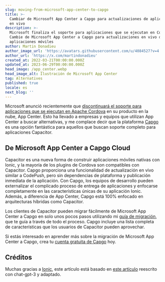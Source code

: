 ```yaml
---
slug: moving-from-microsoft-app-center-to-capgo
title: >-
  Cambiar de Microsoft App Center a Capgo para actualizaciones de aplicaciones
  en vivo
description: >-
  Microsoft finaliza el soporte para aplicaciones que se ejecutan en Cordova.
  Cambie de Microsoft App Center a Capgo para actualizaciones en vivo de
  aplicaciones móviles
author: Martin Donadieu
author_image_url: 'https://avatars.githubusercontent.com/u/4084527?v=4'
author_url: 'https://x.com/martindonadieu'
created_at: 2022-03-21T00:00:00.000Z
updated_at: 2023-06-29T00:00:00.000Z
head_image: /app_center.webp
head_image_alt: Ilustración de Microsoft App Center
tag: Alternatives
published: true
locale: es
next_blog: ''
---
```


Microsoft anunció recientemente que [discontinuará el soporte para aplicaciones que se ejecutan en Apache Cordova](https://devblogsmicrosoftcom/appcenter/announcing-apache-cordova-retirement/) en su producto en la nube, App Center. Esto ha llevado a empresas y equipos que utilizan App Center a buscar alternativas, y me complace decir que la plataforma [Capgo](https://capgoapp/) es una opción fantástica para aquellos que buscan soporte completo para aplicaciones Capacitor.

## De Microsoft App Center a Capgo Cloud

Capacitor es una nueva forma de construir aplicaciones móviles nativas con Ionic, y la mayoría de los plugins de Cordova son compatibles con Capacitor. Capgo proporciona una funcionalidad de actualización en vivo similar a CodePush, pero sin dependencias de plataforma y publicación inmediata de la aplicación. Con Capgo, los equipos de desarrollo pueden externalizar el complicado proceso de entrega de aplicaciones y enfocarse completamente en las características únicas de su aplicación Ionic. Además, a diferencia de App Center, Capgo está 100% enfocado en arquitecturas híbridas como Capacitor.

Los clientes de Capacitor pueden migrar fácilmente de Microsoft App Center a Capgo en solo unos pocos pasos utilizando mi [guía de migración](https://capgoapp/blog/appcenter-migration/), que te guía a través de todo el proceso. Capgo incluye una lista completa de características que los usuarios de Capacitor pueden aprovechar.

Si estás interesado en aprender más sobre la migración de Microsoft App Center a Capgo, crea tu [cuenta gratuita de Capgo](/register/) hoy.

## Créditos

Muchas gracias a [Ionic](https://ioniccom/), este artículo está basado en [este artículo](https://ionicio/blog/moving-from-microsoft-app-center-to-ionic-appflow/) reescrito con chat-gpt-3 y adaptado.